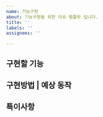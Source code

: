 ```yaml
---
name: 기능구현
about: 기능구현을 위한 이슈 템플릿 입니다.
title: ''
labels: ''
assignees: ''

---
```


**구현할 기능**
---


**구현방법 | 예상 동작**
---


**특이사항**
---
